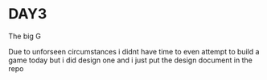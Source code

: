 # DAY3
The big G

Due to unforseen circumstances i didnt have time to even attempt to build a game today but i did design one and i just put the design document in the repo
